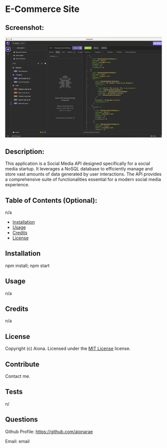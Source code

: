 # E-Commerce Site
  
## Screenshot:

![Image alt text](./assets/images/project-screenshot.png)

## Description:

This application is a Social Media API designed specifically for a social media startup. It leverages a NoSQL database to efficiently manage and store vast amounts of data generated by user interactions. The API provides a comprehensive suite of functionalities essential for a modern social media experience.

## Table of Contents (Optional):

n/a

- [Installation](#installation)
- [Usage](#usage)
- [Credits](#credits)
- [License](#license)

## Installation

npm install; npm start

## Usage

n/a

## Credits

n/a

## License 

Copyright (c) Aiona. Licensed under the [MIT License](https://choosealicense.com/licenses/mit/) license. 

## Contribute

Contact me.

## Tests

n/

## Questions

Github Profile: https://github.com/aionarae

Email: email